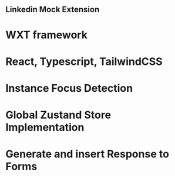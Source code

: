 ## Linkedin Mock Extension 
# WXT framework
# React, Typescript, TailwindCSS
# Instance Focus Detection
# Global Zustand Store Implementation
# Generate and insert Response to Forms
